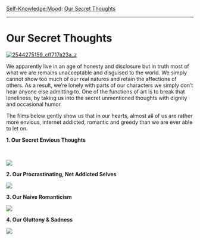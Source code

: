 [Self-Knowledge:](https://www.theschooloflife.com/thebookoflife/category/self-knowledge/)[Mood](https://www.theschooloflife.com/thebookoflife/category/self-knowledge/mood/): [Our Secret Thoughts](https://www.theschooloflife.com/thebookoflife/our-secret-thoughts/)

* * *

# Our Secret Thoughts

[![2544275159_cff717a23a_z](https://www.theschooloflife.com/thebookoflife/wp-content/uploads/2015/09/2544275159_cff717a23a_z.jpg)](http://www.thebookoflife.org/wp-content/uploads/2015/09/2544275159_cff717a23a_z.jpg)

We apparently live in an age of honesty and disclosure but in truth most of what we are remains unacceptable and disguised to the world. We simply cannot show too much of our real natures and retain the affections of others. As a result, we’re lonely with parts of our characters we simply don’t hear anyone else admitting to. One of the functions of art is to break that loneliness, by taking us into the secret unmentioned thoughts with dignity and occasional humor.

The films below gently show us that in our hearts, almost all of us are rather more envious, internet addicted, romantic and greedy than we are ever able to let on.

**1. Our Secret Envious Thoughts**

&nbsp;

[![](https://img.youtube.com/vi/iV8I9lQC90A/0.jpg)](https://www.youtube.com/embed/iV8I9lQC90A '')

**2. Our Procrastinating, Net Addicted Selves**

[![](https://img.youtube.com/vi/cWuglG7LZD0/0.jpg)](https://www.youtube.com/embed/cWuglG7LZD0 '')

**3. Our Naive Romanticism**

[![](https://img.youtube.com/vi/K_WDqtmobf4/0.jpg)](https://www.youtube.com/embed/K_WDqtmobf4 '')

**4. Our Gluttony & Sadness**

[![](https://img.youtube.com/vi/6fIC1sMNvgo/0.jpg)](https://www.youtube.com/embed/6fIC1sMNvgo '')
